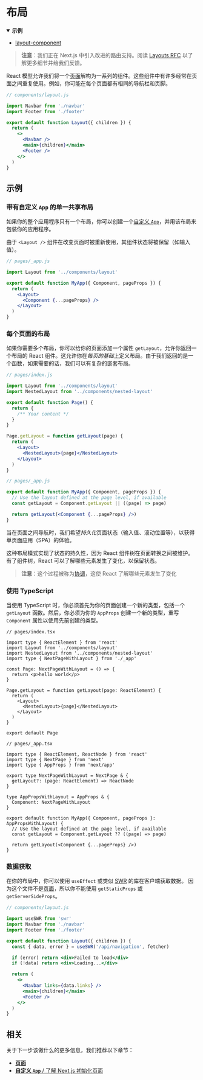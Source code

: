 # 布局

<details open>
  <summary><b>示例</b></summary>
  <ul>
<li><a href="https://github.com/vercel/next.js/tree/canary/examples/layout-component">layout-component</a></li>
  </ul>
</details>

> **注意**：我们正在 Next.js 中引入改进的路由支持。阅读 [Layouts RFC](https://nextjs.org/blog/layouts-rfc) 以了解更多细节并给我们反馈。

React 模型允许我们将一个[页面](/docs/basic-features/pages)解构为一系列的组件。这些组件中有许多经常在页面之间重复使用。例如，你可能在每个页面都有相同的导航栏和页脚。

```jsx
// components/layout.js

import Navbar from './navbar'
import Footer from './footer'

export default function Layout({ children }) {
  return (
    <>
      <Navbar />
      <main>{children}</main>
      <Footer />
    </>
  )
}
```

## 示例

### 带有自定义 `App` 的单一共享布局

如果你的整个应用程序只有一个布局，你可以创建一个[自定义 `App`](/docs/advanced-features/custom-app)，并用该布局来包装你的应用程序。

由于 `<Layout />` 组件在改变页面时被重新使用，其组件状态将被保留（如输入值）。

```jsx
// pages/_app.js

import Layout from '../components/layout'

export default function MyApp({ Component, pageProps }) {
  return (
    <Layout>
      <Component {...pageProps} />
    </Layout>
  )
}
```

### 每个页面的布局

如果你需要多个布局，你可以给你的页面添加一个属性 `getLayout`，允许你返回一个布局的 React 组件。这允许你在*每页的基础*上定义布局。由于我们返回的是一个函数，如果需要的话，我们可以有复杂的嵌套布局。

```jsx
// pages/index.js

import Layout from '../components/layout'
import NestedLayout from '../components/nested-layout'

export default function Page() {
  return {
    /** Your content */
  }
}

Page.getLayout = function getLayout(page) {
  return (
    <Layout>
      <NestedLayout>{page}</NestedLayout>
    </Layout>
  )
}
```

```jsx
// pages/_app.js

export default function MyApp({ Component, pageProps }) {
  // Use the layout defined at the page level, if available
  const getLayout = Component.getLayout || ((page) => page)

  return getLayout(<Component {...pageProps} />)
}
```

当在页面之间导航时，我们希望*持久化*页面状态（输入值、滚动位置等），以获得单页面应用（SPA）的体验。

这种布局模式实现了状态的持久性，因为 React 组件树在页面转换之间被维护。有了组件树，React 可以了解哪些元素发生了变化，以保留状态。

> **注意**：这个过程被称为[协调](https://zh-hans.reactjs.org/docs/reconciliation.html)，这使 React 了解哪些元素发生了变化

### 使用 TypeScript

当使用 TypeScript 时，你必须首先为你的页面创建一个新的类型，包括一个 `getLayout` 函数。然后，你必须为你的 `AppProps` 创建一个新的类型，重写  `Component` 属性以使用先前创建的类型。

```tsx
// pages/index.tsx

import type { ReactElement } from 'react'
import Layout from '../components/layout'
import NestedLayout from '../components/nested-layout'
import type { NextPageWithLayout } from './_app'

const Page: NextPageWithLayout = () => {
  return <p>hello world</p>
}

Page.getLayout = function getLayout(page: ReactElement) {
  return (
    <Layout>
      <NestedLayout>{page}</NestedLayout>
    </Layout>
  )
}

export default Page
```

```tsx
// pages/_app.tsx

import type { ReactElement, ReactNode } from 'react'
import type { NextPage } from 'next'
import type { AppProps } from 'next/app'

export type NextPageWithLayout = NextPage & {
  getLayout?: (page: ReactElement) => ReactNode
}

type AppPropsWithLayout = AppProps & {
  Component: NextPageWithLayout
}

export default function MyApp({ Component, pageProps }: AppPropsWithLayout) {
  // Use the layout defined at the page level, if available
  const getLayout = Component.getLayout ?? ((page) => page)

  return getLayout(<Component {...pageProps} />)
}
```

### 数据获取

在你的布局中，你可以使用 `useEffect` 或类似 [SWR](https://swr.vercel.app/) 的库在客户端获取数据。 因为这个文件不是[页面](/docs/basic-features/pages)，所以你不能使用 `getStaticProps` 或 `getServerSideProps`。

```jsx
// components/layout.js

import useSWR from 'swr'
import Navbar from './navbar'
import Footer from './footer'

export default function Layout({ children }) {
  const { data, error } = useSWR('/api/navigation', fetcher)

  if (error) return <div>Failed to load</div>
  if (!data) return <div>Loading...</div>

  return (
    <>
      <Navbar links={data.links} />
      <main>{children}</main>
      <Footer />
    </>
  )
}
```

## 相关

关于下一步该做什么的更多信息，我们推荐以下章节：

- [**页面**](/docs/basic-features/pages)
- [**自定义 `App`** / 了解 Next.js 初始化页面](/docs/advanced-features/custom-app)
